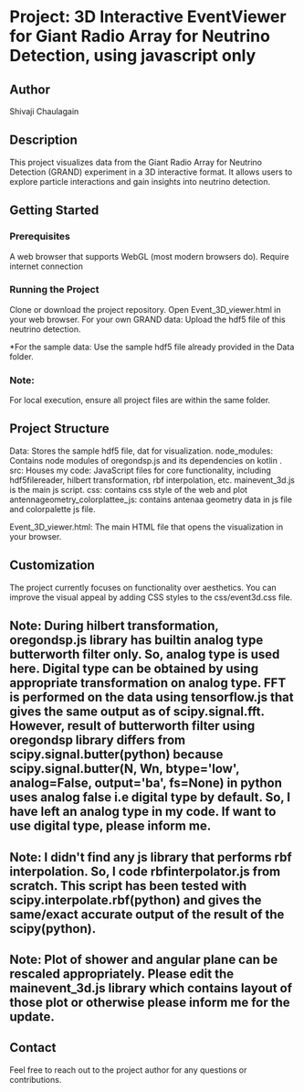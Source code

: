 # Project: 3D Interactive EventViewer for Giant Radio Array for Neutrino Detection, using javascript only

## Author

Shivaji Chaulagain

## Description

This project visualizes data from the Giant Radio Array for Neutrino Detection (GRAND) experiment in a 3D interactive format. It allows users to explore particle interactions and gain insights into neutrino detection.

## Getting Started

### Prerequisites

A web browser that supports WebGL (most modern browsers do). Require internet connection
### Running the Project

Clone or download the project repository.
Open Event_3D_viewer.html in your web browser.
For your own GRAND data:
Upload the hdf5 file of this neutrino detection.

*For the sample data:
Use the sample hdf5 file already provided in the Data folder.
### Note:

For local execution, ensure all project files are within the same folder.

## Project Structure

Data: Stores the sample hdf5 file, dat for visualization.
node_modules: Contains node modules of oregondsp.js and its dependencies on kotlin .
src: Houses my code: JavaScript files for core functionality, including hdf5filereader, hilbert transformation, rbf interpolation, etc. 
mainevent_3d.js is the main js script.
css: contains css style of the web and plot
antennageometry_colorplattee_js: contains antenaa geometry data in js file and colorpalette js file.

Event_3D_viewer.html: The main HTML file that opens the visualization in your browser.

## Customization

The project currently focuses on functionality over aesthetics. You can improve the visual appeal by adding CSS styles to the css/event3d.css file.

## Note: During hilbert transformation, oregondsp.js library has builtin analog type butterworth filter only. So, analog type is used here. Digital type can be obtained by using appropriate transformation on analog type. FFT is performed on the data using tensorflow.js that gives the same output as of scipy.signal.fft. However, result of butterworth filter using oregondsp library differs from scipy.signal.butter(python) because scipy.signal.butter(N, Wn, btype='low', analog=False, output='ba', fs=None) in python uses analog false i.e digital type by default. So, I have left an analog type in my code. If want to use digital type, please inform me.


## Note: I didn't find any js library that performs rbf interpolation. So, I code rbfinterpolator.js from scratch. This script has been tested with scipy.interpolate.rbf(python) and gives the same/exact accurate output of the result of the scipy(python).

## Note: Plot of shower and angular plane can be rescaled appropriately. Please edit the mainevent_3d.js library which contains layout of those plot or otherwise please inform me for the update.

## Contact

Feel free to reach out to the project author for any questions or contributions.

